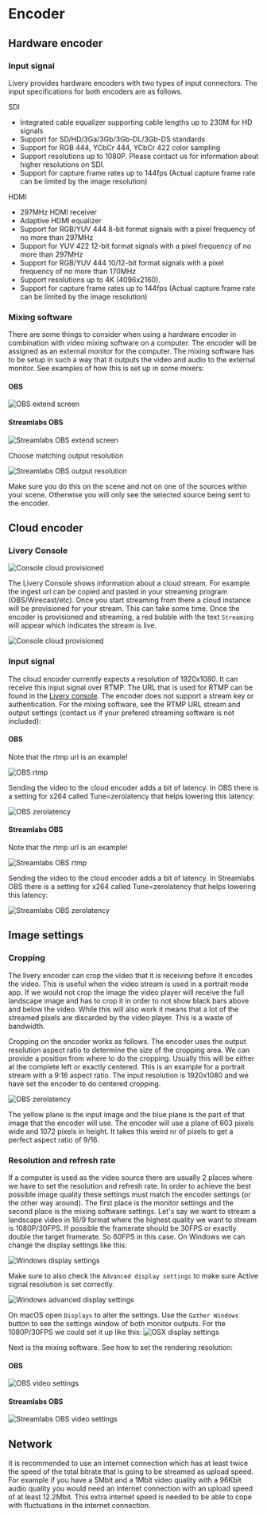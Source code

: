# Encoder

## Hardware encoder

### Input signal

Livery provides hardware encoders with two types of input connectors.
The input specifications for both encoders are as follows.

SDI

- Integrated cable equalizer supporting cable lengths up to 230M for HD signals
- Support for SD/HD/3Ga/3Gb/3Gb-DL/3Gb-DS standards
- Support for RGB 444, YCbCr 444, YCbCr 422 color sampling
- Support resolutions up to 1080P. Please contact us for information about higher resolutions on SDI.
- Support for capture frame rates up to 144fps (Actual capture frame rate can be limited by the image resolution)

HDMI

- 297MHz HDMI receiver
- Adaptive HDMI equalizer
- Support for RGB/YUV 444 8-bit format signals with a pixel frequency of no more than 297MHz
- Support for YUV 422 12-bit format signals with a pixel frequency of no more than 297MHz
- Support for RGB/YUV 444 10/12-bit format signals with a pixel frequency of no more than 170MHz
- Support resolutions up to 4K (4096x2160).
- Support for capture frame rates up to 144fps (Actual capture frame rate can be limited by the image resolution)

### Mixing software

There are some things to consider when using a hardware encoder in combination with video mixing software on a computer. The encoder will be assigned as an external monitor for the computer. The mixing software has to be setup in such a way that it outputs the video and audio to the external monitor. See examples of how this is set up in some mixers:

<!-- tabs:start -->

#### **OBS**

![OBS extend screen](encoder/obs-extend-screen.png)

#### **Streamlabs OBS**

![Streamlabs OBS extend screen](encoder/streamlabs-obs-extend-screen-2.png)

Choose matching output resolution

![Streamlabs OBS output resolution](encoder/streamlabs-obs-extend-screen.png)

<!-- tabs:end -->

Make sure you do this on the scene and not on one of the sources within your scene. Otherwise you will only see the selected source being sent to the encoder.

## Cloud encoder

### Livery Console

![Console cloud provisioned](encoder/console-cloud-proxy-stopped.png)

The Livery Console shows information about a cloud stream. For example the ingest url can be copied and pasted in your streaming program (OBS/Wirecast/etc). Once you start streaming from there a cloud instance will be provisioned for your stream. This can take some time. Once the encoder is provisioned and streaming, a red bubble with the text `Streaming` will appear which indicates the stream is live.

![Console cloud provisioned](encoder/console-cloud-proxy-started.png)

### Input signal

The cloud encoder currently expects a resolution of 1920x1080. It can receive this input signal over RTMP. The URL that is used for RTMP can be found in the [Livery console](#Livery-Console). The encoder does not support a stream key or authentication. For the mixing software, see the RTMP URL stream and output settings (contact us if your prefered streaming software is not included):

<!-- tabs:start -->

#### **OBS**

Note that the rtmp url is an example!

![OBS rtmp](encoder/obs-rtmp.png)

Sending the video to the cloud encoder adds a bit of latency. In OBS there is a setting for x264 called Tune=zerolatency that helps lowering this latency:

![OBS zerolatency](encoder/obs-zerolatency.png)

#### **Streamlabs OBS**

Note that the rtmp url is an example!

![Streamlabs OBS rtmp](encoder/streamlabs-obs-rtmp.png)

Sending the video to the cloud encoder adds a bit of latency. In Streamlabs OBS there is a setting for x264 called Tune=zerolatency that helps lowering this latency:

![Streamlabs OBS zerolatency](encoder/streamlabs-obs-zerolatency.png)

<!-- tabs:end -->

## Image settings

### Cropping

The livery encoder can crop the video that it is receiving before it encodes the video. This is useful when the video stream is used in a portrait mode app. If we would not crop the image the video player will receive the full landscape image and has to crop it in order to not show black bars above and below the video. While this will also work it means that a lot of the streamed pixels are discarded by the video player. This is a waste of bandwidth.

Cropping on the encoder works as follows. The encoder uses the output resolution aspect ratio to determine the size of the cropping area. We can provide a position from where to do the cropping. Usually this will be either at the complete left or exactly centered. This is an example for a portrait stream with a 9:16 aspect ratio. The input resolution is 1920x1080 and we have set the encoder to do centered cropping.

![OBS zerolatency](encoder/cropping.png)

The yellow plane is the input image and the blue plane is the part of that image that the encoder will use. The encoder will use a plane of 603 pixels wide and 1072 pixels in height. It takes this weird nr of pixels to get a perfect aspect ratio of 9/16.

### Resolution and refresh rate

If a computer is used as the video source there are usually 2 places where we have to set the resolution and refresh rate. In order to achieve the best possible image quality these settings must match the encoder settings (or the other way around). The first place is the monitor settings and the second place is the mixing software settings. Let's say we want to stream a landscape video in 16/9 format where the highest quality we want to stream is 1080P/30FPS. If possible the framerate should be 30FPS or exactly double the target framerate. So 60FPS in this case. On Windows we can change the display settings like this:

![Windows display settings](encoder/windows-display-settings-1.png)

Make sure to also check the `Advanced display settings` to make sure Active signal resolution is set correctly.

![Windows advanced display settings](encoder/windows-display-settings-2.png)

On macOS open `Displays` to alter the settings. Use the `Gather Windows` button to see the settings window of both monitor outputs. For the 1080P/30FPS we could set it up like this:
![OSX display settings](encoder/osx-display-settings.png)

Next is the mixing software. See how to set the rendering resolution:

<!-- tabs:start -->

#### **OBS**

![OBS video settings](encoder/obs-video-settings.png)

#### **Streamlabs OBS**

![Streamlabs OBS video settings](encoder/streamlabs-obs-video-settings.png)

## Network

It is recommended to use an internet connection which has at least twice the speed of the total bitrate that is going to be streamed as upload speed. For example if you have a 5Mbit and a 1Mbit video quality with a 96Kbit audio quality you would need an internet connection with an upload speed of at least 12.2Mbit. This extra internet speed is needed to be able to cope with fluctuations in the internet connection.

